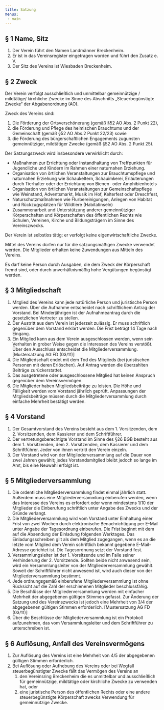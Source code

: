 ```yaml
---
title: Satzung
menus:
 - main
---
```


§ 1 Name, Sitz
--------------

1. Der Verein führt den Namen Landmänner Breckenheim.
2. Er ist in das Vereinsregister eingetragen worden und führt den Zusatz e. V.
3. Der Sitz des Vereins ist Wiesbaden Breckenheim.

§ 2 Zweck
---------

Der Verein verfolgt ausschließlich und unmittelbar gemeinnützige / mildtätige/ kirchliche Zwecke im
Sinne des Abschnitts „Steuerbegünstigte Zwecke“ der Abgabenordnung (AO).

Zweck des Vereins sind:

1. Die Förderung der Ortsverschönerung (gemäß §52 AO Abs. 2 Punkt 22),
2. die Förderung und Pflege des heimischen Brauchtums und der Gemeinschaft (gemäß §52 AO Abs.2 Punkt 22/23) sowie
3. die Förderung des bürgerschaftlichen Engagements zugunsten gemeinnütziger, mildtätiger Zwecke (gemäß §52 AO Abs. 2 Punkt 25).

Der Satzungszweck wird insbesondere verwirklicht durch:

- Maßnahmen zur Errichtung oder Instandhaltung von Treffpunkten für Jugendliche und Kindern im Rahmen einer naturnahen Erziehung.
- Organisation von örtlichen Veranstaltungen zur Brauchtumspflege und naturnahen Erziehung wie Schaukeltern, Schauimkerei, Erläuterungen durch Tierhalter oder der Errichtung von Bienen- oder Amphibienhotels
- Organisation von örtlichen Veranstaltungen zur Gemeinschaftspflege wie Weinstand, Adventsmarkt, Musik im Hof, Kelterfest oder Dreschfest,
- Naturschutzmaßnahmen wie Flurbereinigungen, Anlegen von Habitat und Rückzugsplätzen für Wildtiere (Habitatinseln)
- Zusammenarbeit und Unterstützung anderer gemeinnütziger Körperschaften und Körperschaften des öffentlichen Rechts wie Schulen, Vereinen, Kirche und Bildungsträgern im Sinne des Vereinszwecks.

Der Verein ist selbstlos tätig; er verfolgt keine eigenwirtschaftliche Zwecke.

Mittel des Vereins dürfen nur für die satzungsmäßigen Zwecke verwendet werden. Die Mitglieder erhalten keine Zuwendungen aus Mitteln des Vereins.

Es darf keine Person durch Ausgaben, die dem Zweck der Körperschaft fremd sind, oder durch
unverhältnismäßig hohe Vergütungen begünstigt werden.

§ 3 Mitgliedschaft
------------------

1. Mitglied des Vereins kann jede natürliche Person und juristische Person werden. Über die Aufnahme entscheidet nach schriftlichem Antrag der Vorstand. Bei Minderjährigen ist der Aufnahmeantrag durch die gesetzlichen Vertreter zu stellen.
2. Der Austritt aus dem Verein ist jederzeit zulässig. Er muss schriftlich gegenüber dem Vorstand erklärt werden. Die Frist beträgt 14 Tage nach Eingang.
3. Ein Mitglied kann aus dem Verein ausgeschlossen werden, wenn sein Verhalten in grober Weise gegen die Interessen des Vereins verstößt. Über den Ausschluss entscheidet die Mitgliederversammlung. [Mustersatzung AG FD (03/11)]
4. Die Mitgliedschaft endet mit dem Tod des Mitglieds (bei juristischen Personen mit deren Erlöschen). Auf Antrag werden die überzahlten Beiträge zurückerstattet.
5. Das ausgetretene oder ausgeschlossene Mitglied hat keinen Anspruch gegenüber dem Vereinsvermögen.
6. Die Mitglieder haben Mitgliedsbeiträge zu leisten. Die Höhe und Fälligkeit werden vom Vorstand jährlich geprüft. Anpassungen der Mitgliedsbeiträge müssen durch die Mitgliederversammlung durch einfache Mehrheit bestätigt werden.

§ 4 Vorstand
------------

1. Der Gesamtvorstand des Vereins besteht aus dem 1. Vorsitzenden, dem 2. Vorsitzenden, dem Kassierer und dem Schriftführer.
2. Der vertretungsberechtigte Vorstand im Sinne des §26 BGB besteht aus dem 1. Vorsitzenden, dem 2. Vorsitzenden, dem Kassierer und dem Schriftführer. Jeder von ihnen vertritt den Verein einzeln.
3. Der Vorstand wird von der Mitgliederversammlung auf die Dauer von zwei Jahren gewählt; jedes Vorstandsmitglied bleibt jedoch so lange im Amt, bis eine Neuwahl erfolgt ist.

§ 5 Mitgliederversammlung
-------------------------

1. Die ordentliche Mitgliederversammlung findet einmal jährlich statt. Außerdem muss eine Mitgliederversammlung einberufen werden, wenn das Interesse des Vereins es erfordert oder wenn mindestens 1/10 der Mitglieder die Einberufung schriftlich unter Angabe des Zwecks und der Gründe verlangt.
2. Die Mitgliederversammlung wird vom Vorstand unter Einhaltung einer Frist von zwei Wochen durch elektronische Benachrichtigung per E-Mail unter Angabe der Tagesordnung einberufen. Die Frist beginnt mit dem auf die Absendung der Einladung folgenden Werktages. Das Einladungsschreiben gilt als dem Mitglied zugegangen, wenn es an die letzte vom Mitglied dem Verein schriftlich bekannt gegebene E-Mail-Adresse gerichtet ist. Die Tagesordnung setzt der Vorstand fest.
3. Versammlungsleiter ist der 1. Vorsitzende und im Falle seiner Verhinderung der 2. Vorsitzende. Sollten beide nicht anwesend sein, wird ein Versammlungsleiter von der Mitgliederversammlung gewählt. Soweit der Schriftführer nicht anwesend ist, wird auch dieser von der Mitgliederversammlung bestimmt.
4. Jede ordnungsgemäß einberufene Mitgliederversammlung ist ohne Rücksicht auf die Zahl der erschienenen Mitglieder beschlussfähig.
5. Die Beschlüsse der Mitgliederversammlung werden mit einfacher Mehrheit der abgegebenen gültigen Stimmen gefasst. Zur Änderung der Satzung und des Vereinszwecks ist jedoch eine Mehrheit von 3/4 der abgegebenen gültigen Stimmen erforderlich. [Mustersatzung AG FD (03/11)]
6. Über die Beschlüsse der Mitgliederversammlung ist ein Protokoll aufzunehmen, das vom
Versammlungsleiter und dem Schriftführer zu unterschreiben ist.

§ 6 Auflösung, Anfall des Vereinsvermögens
------------------------------------------

1. Zur Auflösung des Vereins ist eine Mehrheit von 4/5 der abgegebenen gültigen Stimmen erforderlich.
2. Bei Auflösung oder Aufhebung des Vereins oder bei Wegfall steuerbegünstigter Zwecke fällt das Vermögen des Vereins an
    1. den Vereinsring Breckenheim die es unmittelbar und ausschließlich für gemeinnützige, mildtätige oder kirchliche Zwecke zu verwenden hat, oder
    2. eine juristische Person des öffentlichen Rechts oder eine andere steuerbegünstigte Körperschaft zwecks Verwendung für gemeinnützige Zwecke.
